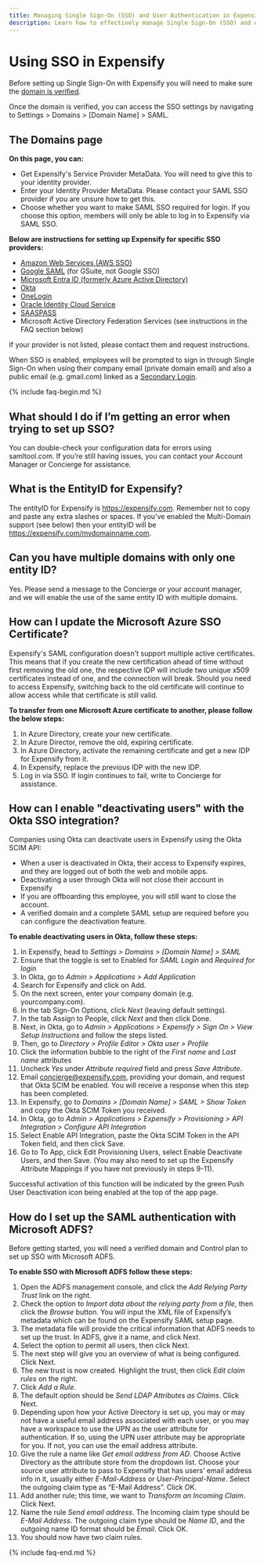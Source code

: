```yaml
---
title: Managing Single Sign-On (SSO) and User Authentication in Expensify
description: Learn how to effectively manage Single Sign-On (SSO) and user authentication in Expensify alongside your preferred SSO provider. Our comprehensive guide covers SSO setup, domain verification, and specific instructions for popular providers like AWS, Okta, and Microsoft Azure. Streamline user access and enhance security with Expensify's SAML-based SSO integration.
---
```


# Using SSO in Expensify
Before setting up Single Sign-On with Expensify you will need to make sure the [domain is verified](https://help.expensify.com/articles/expensify-classic/domains/Claim-And-Verify-A-Domain#step-2-verify-domain-ownership). 

Once the domain is verified, you can access the SSO settings by navigating to Settings > Domains > [Domain Name] > SAML. 

## The Domains page 
**On this page, you can:**
- Get Expensify's Service Provider MetaData. You will need to give this to your identity provider. 
- Enter your Identity Provider MetaData. Please contact your SAML SSO provider if you are unsure how to get this. 
- Choose whether you want to make SAML SSO required for login. If you choose this option, members will only be able to log in to Expensify via SAML SSO.

**Below are instructions for setting up Expensify for specific SSO providers:**
- [Amazon Web Services (AWS SSO)](https://static.global.sso.amazonaws.com/app-202a715cb67cddd9/instructions/index.htm)
- [Google SAML](https://support.google.com/a/answer/7371682) (for GSuite, not Google SSO)
- [Microsoft Entra ID (formerly Azure Active Directory)](https://learn.microsoft.com/en-us/entra/identity/saas-apps/expensify-tutorial)
- [Okta](https://saml-doc.okta.com/SAML_Docs/How-to-Configure-SAML-2.0-for-Expensify.html)
- [OneLogin](https://onelogin.service-now.com/support?id=kb_article&sys_id=e44c9e52db187410fe39dde7489619ba)
- [Oracle Identity Cloud Service](https://docs.oracle.com/en/cloud/paas/identity-cloud/idcsc/expensify.html#Expensify)
- [SAASPASS](https://saaspass.com/saaspass/expensify-two-factor-authentication-2fa-single-sign-on-sso-saml.html)
- Microsoft Active Directory Federation Services (see instructions in the FAQ section below)

If your provider is not listed, please contact them and request instructions.

When SSO is enabled, employees will be prompted to sign in through Single Sign-On when using their company email (private domain email) and also a public email (e.g. gmail.com) linked as a [Secondary Login](https://help.expensify.com/articles/expensify-classic/settings/Change-or-add-email-address).

{% include faq-begin.md %}

## What should I do if I’m getting an error when trying to set up SSO? 
You can double-check your configuration data for errors using samltool.com. If you’re still having issues, you can contact your Account Manager or Concierge for assistance.

## What is the EntityID for Expensify? 
The entityID for Expensify is https://expensify.com. Remember not to copy and paste any extra slashes or spaces. If you've enabled the Multi-Domain support (see below) then your entityID will be https://expensify.com/mydomainname.com.

## Can you have multiple domains with only one entity ID?
Yes. Please send a message to the Concierge or your account manager, and we will enable the use of the same entity ID with multiple domains.

## How can I update the Microsoft Azure SSO Certificate?
Expensify's SAML configuration doesn't support multiple active certificates. This means that if you create the new certification ahead of time without first removing the old one, the respective IDP will include two unique x509 certificates instead of one, and the connection will break. Should you need to access Expensify, switching back to the old certificate will continue to allow access while that certificate is still valid.

**To transfer from one Microsoft Azure certificate to another, please follow the below steps:**
1. In Azure Directory, create your new certificate.
2. In Azure Director, remove the old, expiring certificate.
3. In Azure Directory, activate the remaining certificate and get a new IDP for Expensify from it.
4. In Expensify, replace the previous IDP with the new IDP.
5. Log in via SSO. If login continues to fail, write to Concierge for assistance.

## How can I enable "deactivating users" with the Okta SSO integration?
Companies using Okta can deactivate users in Expensify using the Okta SCIM API: 
- When a user is deactivated in Okta, their access to Expensify expires, and they are logged out of both the web and mobile apps.
- Deactivating a user through Okta will not close their account in Expensify
- If you are offboarding this employee, you will still want to close the account.
- A verified domain and a complete SAML setup are required before you can configure the deactivation feature.

**To enable deactivating users in Okta, follow these steps:**
1. In Expensify, head to *Settings > Domains > _[Domain Name]_ > SAML*
2. Ensure that the toggle is set to Enabled for *SAML Login* and *Required for login*
3. In Okta, go to *Admin > Applications > Add Application*
4. Search for Expensify and click on Add.
5. On the next screen, enter your company domain (e.g. yourcompany.com).
6. In the tab Sign-On Options, click *Next* (leaving default settings).
7. In the tab Assign to People, click *Next* and then click Done.
8. Next, in Okta, go to *Admin > Applications > Expensify > Sign On > View Setup Instructions* and follow the steps listed.
9. Then, go to *Directory > Profile Editor > Okta user > Profile*
10. Click the information bubble to the right of the *First name* and *Last name* attributes
11. Uncheck *Yes* under *Attribute required* field and press *Save Attribute*.
12. Email concierge@expensify.com, providing your domain, and request that Okta SCIM be enabled. You will receive a response when this step has been completed.
13. In Expensify, go to *Domains > _[Domain Name]_ > SAML > Show Token* and copy the Okta SCIM Token you received.
14. In Okta, go to *Admin > Applications > Expensify > Provisioning > API Integration >  Configure API Integration*
15. Select Enable API Integration, paste the Okta SCIM Token in the API Token field, and then click Save.
15. Go to To App, click Edit Provisioning Users, select Enable Deactivate Users, and then Save. (You may also need to set up the Expensify Attribute Mappings if you have not previously in steps 9-11).

Successful activation of this function will be indicated by the green Push User Deactivation icon being enabled at the top of the app page.

## How do I set up the SAML authentication with Microsoft ADFS?
Before getting started, you will need a verified domain and Control plan to set up SSO with Microsoft ADFS.

**To enable SSO with Microsoft ADFS follow these steps:**
1. Open the ADFS management console, and click the *Add Relying Party Trust* link on the right.
2. Check the option to *Import data about the relying party from a file*, then click the *Browse* button. You will input the XML file of Expensify’s metadata which can be found on the Expensify SAML setup page.
3. The metadata file will provide the critical information that ADFS needs to set up the trust. In ADFS, give it a name, and click Next.
4. Select the option to permit all users, then click Next.
5. The next step will give you an overview of what is being configured. Click Next.
6. The new trust is now created. Highlight the trust, then click *Edit claim rules* on the right.
7. Click *Add a Rule*.
8. The default option should be *Send LDAP Attributes as Claims*. Click Next. 
9. Depending upon how your Active Directory is set up, you may or may not have a useful email address associated with each user, or you may have a workspace to use the UPN as the user attribute for authentication. If so, using the UPN user attribute may be appropriate for you. If not, you can use the email address attribute.
10. Give the rule a name like *Get email address from AD*. Choose Active Directory as the attribute store from the dropdown list. Choose your source user attribute to pass to Expensify that has users’ email address info in it, usually either *E-Mail-Address* or *User-Principal-Name*. Select the outgoing claim type as “E-Mail Address”. Click OK. 
11. Add another rule; this time, we want to *Transform an Incoming Claim*. Click Next. 
12. Name the rule *Send email address*. The Incoming claim type should be *E-Mail Address*. The outgoing claim type should be *Name ID*, and the outgoing name ID format should be *Email*. Click OK.
13. You should now have two claim rules.

{% include faq-end.md %}
